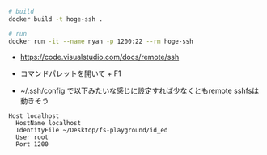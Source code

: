 ```sh
# build
docker build -t hoge-ssh .

# run
docker run -it --name nyan -p 1200:22 --rm hoge-ssh
```



- https://code.visualstudio.com/docs/remote/ssh
- コマンドパレットを開いて + F1

- ~/.ssh/config で以下みたいな感じに設定すれば少なくともremote sshfsは動きそう

```
Host localhost
  HostName localhost
  IdentityFile ~/Desktop/fs-playground/id_ed
  User root
  Port 1200
```
